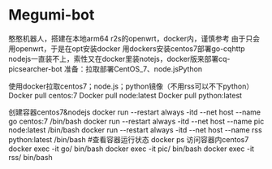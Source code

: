 # Megumi-bot
憨憨机器人，搭建在本地arm64 r2s的openwrt，docker内，谨慎参考
由于只会用openwrt，于是在opt安装docker  用dockers安装centos7部署go-cqhttp
nodejs一直装不上，索性又在docker里装notejs，docker版来部署cq-picsearcher-bot
准备：拉取部署CentOS_7、node.jsPython

使用docker拉取centos7；node.js；python镜像（不用rss可以不下python）
Docker pull centos:7
Docker pull node:latest
Docker pull python:latest

创建容器centos7&nodejs
docker run --restart always -itd --net host --name go centos:7 /bin/bash
docker run --restart always -itd --net host --name pic node:latest /bin/bash
docker run --restart always -itd --net host --name rss python:latest /bin/bash
#查看容器运行状态
docker ps
访问容器内centos7
docker exec -it go/ bin/bash
docker exec -it pic/ bin/bash
docker exec -it rss/ bin/bash
